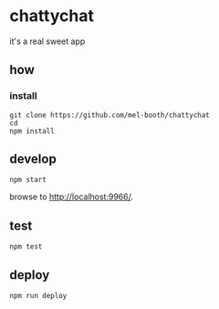
# chattychat

it's a real sweet app

## how

### install

```
git clone https://github.com/mel-booth/chattychat
cd 
npm install
```

## develop

```
npm start
```

browse to <http://localhost:9966/>.

## test

```
npm test
```

## deploy

```
npm run deploy
```

